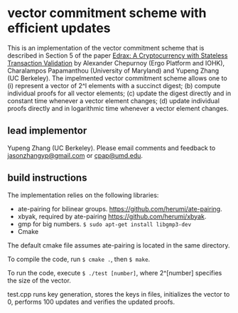 # vector commitment scheme with efficient updates
This is an implementation of the vector commitment scheme that is described in Section 5 of the paper [Edrax: A Cryptocurrency with Stateless Transaction Validation](https://eprint.iacr.org/2018/968) by Alexander Chepurnoy (Ergo Platform and IOHK), Charalampos Papamanthou (University of Maryland) and Yupeng Zhang (UC Berkeley). The impelmented vector commitment scheme allows one to (i) represent a vector of 2^l elements with a succinct digest; (b) compute individual proofs for all vector elements; (c) update the digest directly and in constant time whenever a vector element changes; (d) update individual proofs directly and in logarithmic time whenever a vector element changes.

## lead implementor
Yupeng Zhang (UC Berkeley). Please email comments and feedback to jasonzhangyp@gmail.com or cpap@umd.edu.

## build instructions
The implementation relies on the following libraries:
* ate-pairing for bilinear groups. https://github.com/herumi/ate-pairing.
* xbyak, required by ate-pairing https://github.com/herumi/xbyak.
* gmp for big numbers. ```$ sudo apt-get install libgmp3-dev```
* Cmake

The default cmake file assumes ate-pairing is located in the same directory. 

To compile the code, run ```$ cmake .```, then ```$ make```. 

To run the code, execute ```$ ./test [number]```, where 2^[number] specifies the size of the vector. 

test.cpp runs key generation, stores the keys in files, initializes the vector to 0, performs 100 updates and verifies the updated proofs.

